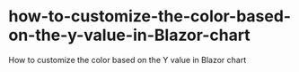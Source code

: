 # how-to-customize-the-color-based-on-the-y-value-in-Blazor-chart
How to customize the color based on the Y value in Blazor chart
